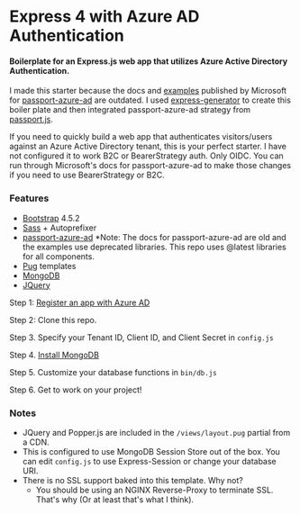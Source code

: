 # Express 4 with Azure AD Authentication

#### Boilerplate for an Express.js web app that utilizes Azure Active Directory Authentication.

I made this starter because the docs and [examples](https://github.com/AzureADQuickStarts/AppModelv2-WebApp-OpenIDConnect-nodejs) published by Microsoft for [passport-azure-ad](https://github.com/AzureAD/passport-azure-ad) are outdated. I used [express-generator](https://expressjs.com/en/starter/generator.html) to create this boiler plate and then integrated passport-azure-ad strategy from [passport.js](http://www.passportjs.org/).

If you need to quickly build a web app that authenticates visitors/users against an Azure Active Directory tenant, this is your perfect starter. I have not configured it to work B2C or BearerStrategy auth. Only OIDC. You can run through Microsoft's docs for passport-azure-ad to make those changes if you need to use BearerStrategy or B2C.



### Features
* [Bootstrap](https://getbootstrap.com/) 4.5.2
* [Sass](https://sass-lang.com/) + Autoprefixer
* [passport-azure-ad](https://github.com/AzureAD/passport-azure-ad)
    *Note: The docs for passport-azure-ad are old and the examples use deprecated libraries. This repo uses @latest libraries for all components.
* [Pug](https://pugjs.org/api/getting-started.html) templates
* [MongoDB](https://www.mongodb.com/)
* [JQuery](https://jquery.com/)


Step 1: [Register an app with Azure AD](https://docs.microsoft.com/en-us/azure/active-directory/develop/quickstart-register-app)

Step 2: Clone this repo.

Step 3. Specify your Tenant ID, Client ID, and Client Secret in ```config.js```

Step 4. [Install MongoDB](https://docs.mongodb.com/guides/server/install/)

Step 5. Customize your database functions in ```bin/db.js```

Step 6. Get to work on your project!

### Notes
* JQuery and Popper.js are included in the ```/views/layout.pug``` partial from a CDN.
* This is configured to use MongoDB Session Store out of the box. You can edit ```config.js``` to use Express-Session or change your database URI.
* There is no SSL support baked into this template. Why not?
    * You should be using an NGINX Reverse-Proxy to terminate SSL. That's why (Or at least that's what I think).